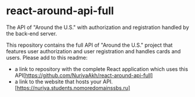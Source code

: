 # react-around-api-full
The API of "Around the U.S." with authorization and registration handled by the back-end server.

This repository contains the full API of "Around the U.S." project that features user authorization and user registration and handles cards and users. Please add to this readme:
* a link to repository with the complete React application which uses this API[https://github.com/NuriyaAkh/react-around-api-full]
* a link to the website that hosts your API.[https://nuriya.students.nomoredomainssbs.ru]
